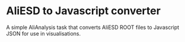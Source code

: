 # AliESD to Javascript converter

A simple AliAnalysis task that converts AliESD ROOT files to Javascript JSON for use in visualisations.